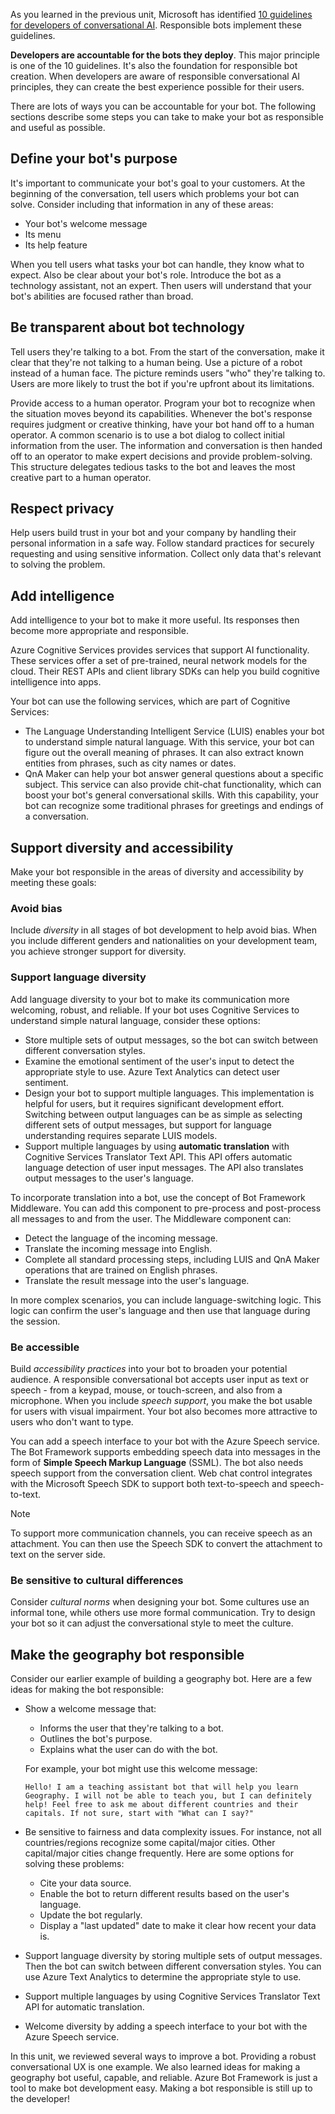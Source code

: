 As you learned in the previous unit, Microsoft has identified [10 guidelines for developers of conversational AI][Guidelines10]. Responsible bots implement these guidelines.

**Developers are accountable for the bots they deploy**. This major principle is one of the 10 guidelines. It's also the foundation for responsible bot creation. When developers are aware of responsible conversational AI principles, they can create the best experience possible for their users.

There are lots of ways you can be accountable for your bot. The following sections describe some steps you can take to make your bot as responsible and useful as possible.

## Define your bot's purpose

It's important to communicate your bot's goal to your customers. At the beginning of the conversation, tell users which problems your bot can solve. Consider including that information in any of these areas:

- Your bot's welcome message
- Its menu
- Its help feature

When you tell users what tasks your bot can handle, they know what to expect. Also be clear about your bot's role. Introduce the bot as a technology assistant, not an expert. Then users will understand that your bot's abilities are focused rather than broad.

## Be transparent about bot technology

Tell users they're talking to a bot. From the start of the conversation, make it clear that they're not talking to a human being. Use a picture of a robot instead of a human face. The picture reminds users "who" they're talking to. Users are more likely to trust the bot if you're upfront about its limitations.

Provide access to a human operator. Program your bot to recognize when the situation moves beyond its capabilities. Whenever the bot's response requires judgment or creative thinking, have your bot hand off to a human operator. A common scenario is to use a bot dialog to collect initial information from the user. The information and conversation is then handed off to an operator to make expert decisions and provide problem-solving. This structure delegates tedious tasks to the bot and leaves the most creative part to a human operator.

## Respect privacy

Help users build trust in your bot and your company by handling their personal information in a safe way. Follow standard practices for securely requesting and using sensitive information. Collect only data that's relevant to solving the problem.

## Add intelligence

Add intelligence to your bot to make it more useful. Its responses then become more appropriate and responsible.

Azure Cognitive Services provides services that support AI functionality. These services offer a set of pre-trained, neural network models for the cloud. Their REST APIs and client library SDKs can help you build cognitive intelligence into apps.

Your bot can use the following services, which are part of Cognitive Services:

- The Language Understanding Intelligent Service (LUIS) enables your bot to understand simple natural language. With this service, your bot can figure out the overall meaning of phrases. It can also extract known entities from phrases, such as city names or dates.
- QnA Maker can help your bot answer general questions about a specific subject. This service can also provide chit-chat functionality, which can boost your bot's general conversational skills. With this capability, your bot can recognize some traditional phrases for greetings and endings of a conversation.

## Support diversity and accessibility

Make your bot responsible in the areas of diversity and accessibility by meeting these goals:

### Avoid bias

Include *diversity* in all stages of bot development to help avoid bias. When you include different genders and nationalities on your development team, you achieve stronger support for diversity.

### Support language diversity

Add language diversity to your bot to make its communication more welcoming, robust, and reliable. If your bot uses Cognitive Services to understand simple natural language, consider these options:

- Store multiple sets of output messages, so the bot can switch between different conversation styles.
- Examine the emotional sentiment of the user's input to detect the appropriate style to use. Azure Text Analytics can detect user sentiment.
- Design your bot to support multiple languages. This implementation is helpful for users, but it requires significant development effort. Switching between output languages can be as simple as selecting different sets of output messages, but support for language understanding requires separate LUIS models.
- Support multiple languages by using **automatic translation** with Cognitive Services Translator Text API. This API offers automatic language detection of user input messages. The API also translates output messages to the user's language.

To incorporate translation into a bot, use the concept of Bot Framework Middleware. You can add this component to pre-process and post-process all messages to and from the user. The Middleware component can:

- Detect the language of the incoming message.
- Translate the incoming message into English.
- Complete all standard processing steps, including LUIS and QnA Maker operations that are trained on English phrases.
- Translate the result message into the user's language.

In more complex scenarios, you can include language-switching logic. This logic can confirm the user's language and then use that language during the session.

### Be accessible

Build *accessibility practices* into your bot to broaden your potential audience. A responsible conversational bot accepts user input as text or speech - from a keypad, mouse, or touch-screen, and also from a microphone. When you include *speech support*, you make the bot usable for users with visual impairment. Your bot also becomes more attractive to users who don't want to type.

You can add a speech interface to your bot with the Azure Speech service. The Bot Framework supports embedding speech data into messages in the form of **Simple Speech Markup Language** (SSML). The bot also needs speech support from the conversation client. Web chat control integrates with the Microsoft Speech SDK to support both text-to-speech and speech-to-text.

> [!NOTE]
> To support more communication channels, you can receive speech as an attachment. You can then use the Speech SDK to convert the attachment to text on the server side.

### Be sensitive to cultural differences

Consider *cultural norms* when designing your bot. Some cultures use an informal tone, while others use more formal communication. Try to design your bot so it can adjust the conversational style to meet the culture.

## Make the geography bot responsible

Consider our earlier example of building a geography bot. Here are a few ideas for making the bot responsible:

- Show a welcome message that:

  - Informs the user that they're talking to a bot.
  - Outlines the bot's purpose.
  - Explains what the user can do with the bot.

  For example, your bot might use this welcome message:

  ```output
  Hello! I am a teaching assistant bot that will help you learn Geography. I will not be able to teach you, but I can definitely help! Feel free to ask me about different countries and their capitals. If not sure, start with "What can I say?"
  ```

- Be sensitive to fairness and data complexity issues. For instance, not all countries/regions recognize some capital/major cities. Other capital/major cities change frequently. Here are some options for solving these problems:

  - Cite your data source.
  - Enable the bot to return different results based on the user's language.
  - Update the bot regularly.
  - Display a "last updated" date to make it clear how recent your data is.

- Support language diversity by storing multiple sets of output messages. Then the bot can switch between different conversation styles. You can use Azure Text Analytics to determine the appropriate style to use.

- Support multiple languages by using Cognitive Services Translator Text API for automatic translation.

- Welcome diversity by adding a speech interface to your bot with the Azure Speech service.

In this unit, we reviewed several ways to improve a bot. Providing a robust conversational UX is one example. We also learned ideas for making a geography bot useful, capable, and reliable. Azure Bot Framework is just a tool to make bot development easy. Making a bot responsible is still up to the developer!

<!-- Links -->

[Guidelines10]: https://www.microsoft.com/research/publication/responsible-bots/?azure-portal=true
